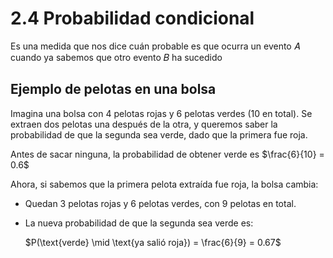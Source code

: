 # 2.4 Probabilidad condicional

Es una medida que nos dice cuán probable es que ocurra un evento 𝐴 cuando ya sabemos que otro evento 𝐵 ha sucedido

## Ejemplo de pelotas en una bolsa

Imagina una bolsa con 4 pelotas rojas y 6 pelotas verdes (10 en total). Se extraen dos pelotas una después de la otra, y queremos saber la probabilidad de que la segunda sea verde, dado que la primera fue roja.

Antes de sacar ninguna, la probabilidad de obtener verde es $\frac{6}{10} = 0.6$

Ahora, si sabemos que la primera pelota extraída fue roja, la bolsa cambia:

- Quedan 3 pelotas rojas y 6 pelotas verdes, con 9 pelotas en total.
- La nueva probabilidad de que la segunda sea verde es:

  $P(\text{verde} \mid \text{ya salió roja}) = \frac{6}{9} = 0.67$

